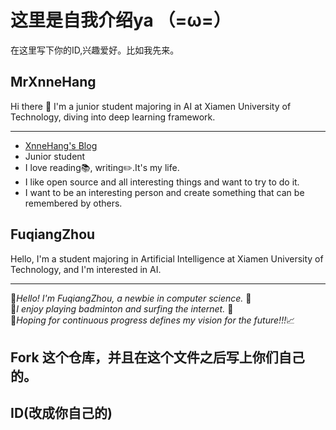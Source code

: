 # 这里是自我介绍ya （=ω=）

在这里写下你的ID,兴趣爱好。比如我先来。

## MrXnneHang

Hi there 👋 I'm a junior student majoring in AI at Xiamen University of Technology, diving into deep learning framework.               

---

- [XnneHang's Blog](https://xnnehang.top/about)  
- Junior student     
- I love reading📚, writing✏️.It's my life.    
- I like open source and all interesting things and want to try to do it.    
- I want to be an interesting person and create something that can be remembered by others.    




## FuqiangZhou
Hello, I'm a student majoring in Artificial Intelligence at Xiamen University of Technology, and I'm interested in AI.  

---  

👋<i>Hello! I'm FuqiangZhou, a newbie in computer science. </i>🌱  
🏸<i>I enjoy playing badminton and surfing the internet. </i>📱  
🌟<i>Hoping for continuous progress defines my vision for the future!!!</i>📈  

## Fork 这个仓库，并且在这个文件之后写上你们自己的。
## ID(改成你自己的)
